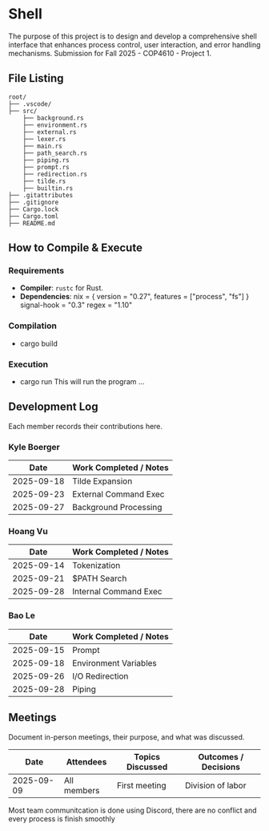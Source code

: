 # Shell

The purpose of this project is to design and develop a comprehensive shell interface that enhances process control, user interaction, and error handling mechanisms. Submission for Fall 2025 - COP4610 - Project 1.

## File Listing

```
root/
├── .vscode/
├── src/
    ├── background.rs
    ├── environment.rs
    ├── external.rs
    ├── lexer.rs
    ├── main.rs
    ├── path_search.rs
    ├── piping.rs
    ├── prompt.rs
    ├── redirection.rs
    ├── tilde.rs
    ├── builtin.rs
├── .gitattributes
├── .gitignore
├── Cargo.lock
├── Cargo.toml
├── README.md

```

## How to Compile & Execute

### Requirements

- **Compiler**: `rustc` for Rust.
- **Dependencies**:
  nix = { version = "0.27", features = ["process", "fs"] }
  signal-hook = "0.3"
  regex = "1.10"

### Compilation

- cargo build

### Execution

- cargo run
  This will run the program ...

## Development Log

Each member records their contributions here.

### Kyle Boerger

| Date       | Work Completed / Notes |
| ---------- | ---------------------- |
| 2025-09-18 | Tilde Expansion        |
| 2025-09-23 | External Command Exec  |
| 2025-09-27 | Background Processing  |

### Hoang Vu

| Date       | Work Completed / Notes |
| ---------- | ---------------------- |
| 2025-09-14 | Tokenization           |
| 2025-09-21 | $PATH Search           |
| 2025-09-28 | Internal Command Exec  |

### Bao Le

| Date       | Work Completed / Notes |
| ---------- | ---------------------- |
| 2025-09-15 | Prompt                 |
| 2025-09-18 | Environment Variables  |
| 2025-09-26 | I/O Redirection        |
| 2025-09-28 | Piping                 |

## Meetings

Document in-person meetings, their purpose, and what was discussed.

| Date       | Attendees   | Topics Discussed | Outcomes / Decisions |
| ---------- | ----------- | ---------------- | -------------------- |
| 2025-09-09 | All members | First meeting    | Division of labor    |

Most team communitcation is done using Discord, there are no conflict and every process is finish smoothly
